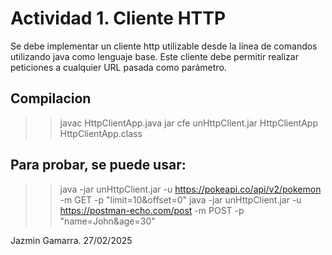 # Actividad 1. Cliente HTTP

Se debe implementar un cliente http utilizable desde la línea de comandos utilizando java
como lenguaje base. Este cliente debe permitir realizar peticiones a cualquier URL pasada
como parámetro.

## Compilacion 
>> javac HttpClientApp.java
>> jar cfe unHttpClient.jar HttpClientApp HttpClientApp.class

## Para probar, se puede usar: 
>> java -jar unHttpClient.jar -u https://pokeapi.co/api/v2/pokemon -m GET -p "limit=10&offset=0" 
>> java -jar unHttpClient.jar -u https://postman-echo.com/post -m POST -p "name=John&age=30"

Jazmin Gamarra. 27/02/2025
